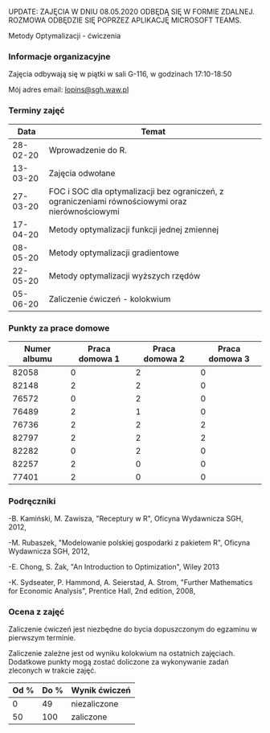 UPDATE: ZAJĘCIA W DNIU 08.05.2020 ODBĘDĄ SIĘ W FORMIE ZDALNEJ. ROZMOWA ODBĘDZIE SIĘ POPRZEZ APLIKACJĘ MICROSOFT TEAMS.

Metody Optymalizacji - ćwiczenia

### Informacje organizacyjne

Zajęcia odbywają się w piątki w sali G-116, w godzinach 17:10-18:50

Mój adres email: lopins@sgh.waw.pl

### Terminy zajęć

| Data | Temat |
| --- | --- |
| 28-02-20 | Wprowadzenie do R.
| 13-03-20 | Zajęcia odwołane
| 27-03-20 | FOC i SOC dla optymalizacji bez ograniczeń, z ograniczeniami równościowymi oraz nierównościowymi
| 17-04-20 | Metody optymalizacji funkcji jednej zmiennej 
| 08-05-20 | Metody optymalizacji gradientowe
| 22-05-20 | Metody optymalizacji wyższych rzędów
| 05-06-20 | Zaliczenie ćwiczeń - kolokwium

### Punkty za prace domowe

| Numer albumu | Praca domowa 1 | Praca domowa 2 | Praca domowa 3 |
| --- | --- | --- |--- |
| 82058 | 0|2|0|
| 82148 | 2|2|0|
| 76572 | 0|2|0|
| 76489 | 2|1|0|
| 76736 | 2|2|2|
| 82797 | 2|2|2|
| 82282 | 0|2|0|
| 82257 | 2|0|0|
| 77401 | 2|0|0|

### Podręczniki

-B. Kamiński, M. Zawisza, "Receptury w R", Oficyna Wydawnicza SGH, 2012,

-M. Rubaszek, "Modelowanie polskiej gospodarki z pakietem R", Oficyna Wydawnicza SGH, 2012,

-E. Chong, S. Żak, "An Introduction to Optimization", Wiley 2013

-K. Sydseater, P. Hammond, A. Seierstad, A. Strom, "Further Mathematics for Economic Analysis", Prentice Hall, 2nd edition, 2008,


### Ocena z zajęć

Zaliczenie ćwiczeń jest niezbędne do bycia dopuszczonym do egzaminu w pierwszym terminie.

Zaliczenie zależne jest od wyniku kolokwium na ostatnich zajęciach.
Dodatkowe punkty mogą zostać doliczone za wykonywanie zadań zleconych w trakcie zajęć.

| Od % | Do % |Wynik ćwiczeń |
| ---| ---| --- |
| 0  | 49 | niezaliczone |
| 50 | 100 | zaliczone |
